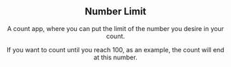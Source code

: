 <div align="center">

## Number Limit

A count app, where you can put the limit of the number you desire in your count.

If you want to count until you reach 100, as an example, the count will end at this number.

